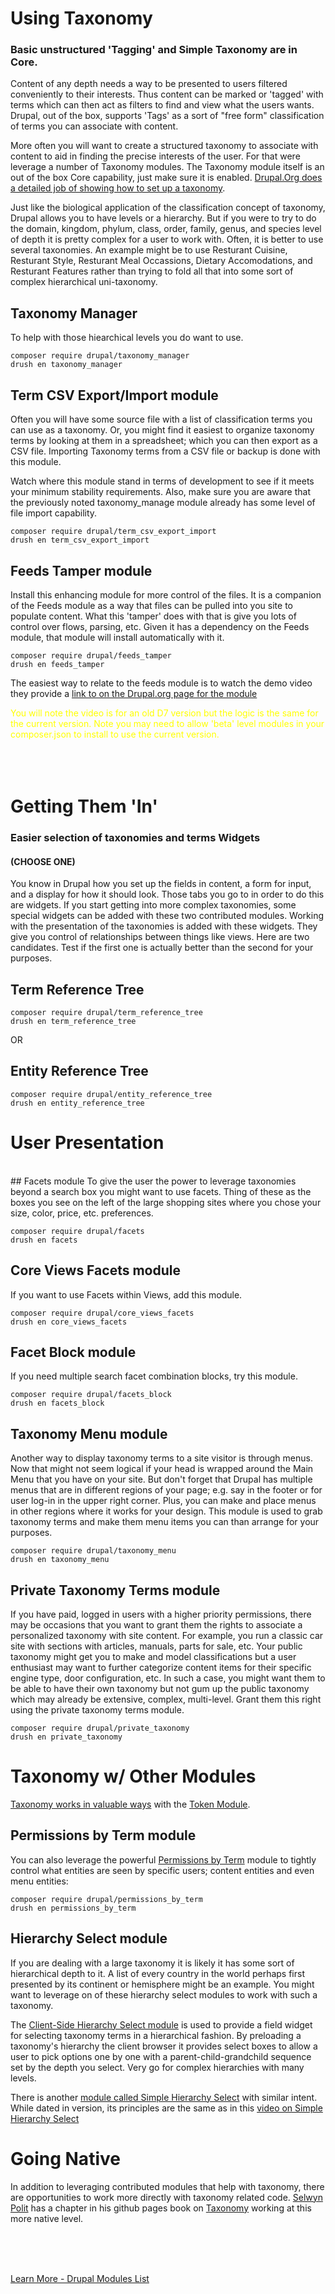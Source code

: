 
# Using Taxonomy
### Basic unstructured 'Tagging' and Simple Taxonomy are in Core.

Content of any depth needs a way to be presented to users filtered conveniently to their interests.  Thus content can be marked or 'tagged' with terms which can then act as filters to find and view what the users wants.  Drupal, out of the box, supports 'Tags' as a sort of "free form" classification of terms you can associate with content.

More often you will want to create a structured taxonomy to associate with content to aid in finding the precise interests of the user.  For that were leverage a number of Taxonomy modules.  The Taxonomy module itself is an out of the box Core capability, just make sure it is enabled. [Drupal.Org does a detailed job of showing how to set up a taxonomy](https://www.drupal.org/docs/user_guide/en/structure-taxonomy-setup.html).

Just like the biological application of the classification concept of taxonomy, Drupal allows you to have levels or a hierarchy.  But if you were to try to do the domain, kingdom, phylum, class, order, family, genus, and species level of depth it is pretty complex for a user to work with.  Often, it is better to use several taxonomies.  An example might be to use Resturant Cuisine, Resturant Style, Resturant Meal Occassions, Dietary Accomodations, and Resturant Features rather than trying to fold all that into some sort of complex hierarchical uni-taxonomy.

## Taxonomy Manager
To help with those hiearchical levels you do want to use.

`composer require drupal/taxonomy_manager`<br>
`drush en taxonomy_manager`


## Term CSV Export/Import module
Often you will have some source file with a list of classification terms you can use as a taxonomy.  Or, you might find it easiest to organize taxonomy terms by looking at them in a spreadsheet; which you can then export as a CSV file.  Importing Taxonomy terms from a CSV file or backup is done with this module.

Watch where this module stand in terms of development to see if it meets your minimum stability requirements.   Also, make sure you are aware that the previously noted taxonomy_manage module already has some level of file import capability.

`composer require drupal/term_csv_export_import`<br>
`drush en term_csv_export_import`

## Feeds Tamper module

Install this enhancing module for more control of the files.  It is a companion of the Feeds module as a way that files can be pulled into you site to populate content. What this 'tamper' does with that is give you lots of control over flows, parsing, etc.  Given it has a dependency on the Feeds module, that module will install automatically with it. 

`composer require drupal/feeds_tamper`<br>
`drush en feeds_tamper`

The easiest way to relate to the feeds module is to watch the demo video they provide a [link to on the Drupal.org page for the module](https://www.youtube.com/watch?v=DBsg6cVbmf8)

<font color=yellow>You will note the video is for an old D7 version but the logic is the same for the current version.  Note you may need to allow 'beta' level modules in your composer.json to install to use the current version.</font><br>
<br>
<br>
<br>
# Getting Them 'In' 
### Easier selection of taxonomies and terms Widgets
#### (CHOOSE ONE)
You know in Drupal how you set up the fields in content, a form for input, and a display for how it should look.  Those tabs you go to in order to do this are widgets.  If you start getting into more complex taxonomies, some special widgets can be added with these two contributed modules.  Working with the presentation of the taxonomies is added with these widgets. They give you control of relationships between things like views.  Here are two candidates.  Test if the first one is actually better than the second for your purposes.

## Term Reference Tree 

`composer require drupal/term_reference_tree`<br>
`drush en term_reference_tree`

OR<br>

## Entity Reference Tree

`composer require drupal/entity_reference_tree`<br>
`drush en entity_reference_tree`

# User Presentation 
<br>
## Facets module
To give the user the power to leverage taxonomies beyond a search box you might want to use facets.  Thing of these as the boxes you see on the left of the large shopping sites where you chose your size, color, price, etc. preferences.

`composer require drupal/facets`<br>
`drush en facets`

## Core Views Facets module
If you want to use Facets within Views, add this module.

`composer require drupal/core_views_facets`<br>
`drush en core_views_facets`

## Facet Block module
If you need multiple search facet combination blocks, try this module.

`composer require drupal/facets_block`<br>
`drush en facets_block`

## Taxonomy Menu module
Another way to display taxonomy terms to a site visitor is through menus.  Now that might not seem logical if your head is wrapped around the Main Menu that you have on your site.  But don't forget that Drupal has multiple menus that are in different regions of your page; e.g. say in the footer or for user log-in in the upper right corner. Plus, you can make and place menus in other regions where it works for your design.  This module is used to grab taxonomy terms and make them menu items you can than arrange for your purposes. 

`composer require drupal/taxonomy_menu`<br>
`drush en taxonomy_menu`

## Private Taxonomy Terms module
If you have paid, logged in users with a higher priority permissions, there may be occasions that you want to grant them the rights to associate a personalized taxonomy with site content.  For example, you run a classic car site with sections with articles, manuals, parts for sale, etc.  Your public taxonomy might get you to make and model classifications but a user enthusiast may want to further categorize content items for their specific engine type, door configuration, etc.  In such a case, you might want them to be able to have their own taxonomy but not gum up the public taxonomy which may already be extensive, complex, multi-level.  Grant them this right using the private taxonomy terms module.

`composer require drupal/private_taxonomy`<br>
`drush en private_taxonomy`


# Taxonomy w/ Other Modules

[Taxonomy works in valuable ways](https://www.youtube.com/watch?v=5A3y0N_1Ufk) with the [Token Module](../modules/development.md#token-module).

## Permissions by Term module
You can also leverage the powerful [Permissions by Term](https://www.youtube.com/watch?v=dYNcfa0ALj0) module to tightly control what entities are seen by specific users; content entities and even menu entities:

`composer require drupal/permissions_by_term`<br>
`drush en permissions_by_term`

## Hierarchy Select module

If you are dealing with a large taxonomy it is likely it has some sort of hierarchical depth to it.  A list of every country in the world perhaps first presented by its continent or hemisphere might be an example.  You might want to leverage on of these hierarchy select modules to work with such a taxonomy.  

The [Client-Side Hierarchy Select module](https://www.drupal.org/project/cshs) is used to provide a field widget for selecting taxonomy terms in a hierarchical fashion.  By preloading a taxonomy's hierarchy the client browser it provides select boxes to allow a user to pick options one by one with a parent-child-grandchild sequence set by the depth you select.  Very go for complex hierarchies with many levels.

There is another [module called Simple Hierarchy Select](https://www.drupal.org/project/shs) with similar intent.  While dated in version, its principles are the same as in this [video on Simple Hierarchy Select](https://www.webwash.net/using-simple-hierarchical-select-module-in-drupal-7/)

# Going Native
In addition to leveraging contributed modules that help with taxonomy, there are opportunities to work more directly with taxonomy related code. [Selwyn Polit](https://www.drupal.org/u/selwynpolit) has a chapter in his github pages book on [Taxonomy](https://selwynpolit.github.io/d9book/taxonomy) working at this more native level.

<br>
<br>
<br>

[Learn More - Drupal Modules List](../chapters.md#drupal-modules)


